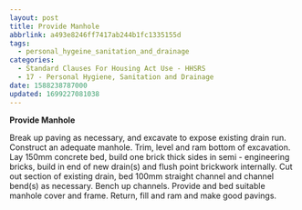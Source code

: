 ```yaml
---
layout: post
title: Provide Manhole
abbrlink: a493e8246ff7417ab244b1fc1335155d
tags:
  - personal_hygeine_sanitation_and_drainage
categories:
  - Standard Clauses For Housing Act Use - HHSRS
  - 17 - Personal Hygiene, Sanitation and Drainage
date: 1588238787000
updated: 1699227081038
---
```


**Provide Manhole**

Break up paving as necessary, and excavate to expose existing drain run. Construct an adequate manhole. Trim, level and ram bottom of excavation. Lay 150mm concrete bed, build one brick thick sides in semi - engineering bricks, build in end of new drain(s) and flush point brickwork internally. Cut out section of existing drain, bed 100mm straight channel and channel bend(s) as necessary. Bench up channels. Provide and bed suitable manhole cover and frame. Return, fill and ram and make good pavings.
